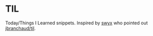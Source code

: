 # TIL
Today/Things I Learned snippets. Inspired by [swyx](https://github.com/sw-yx) who pointed out [jbranchaud/til](https://github.com/jbranchaud/til).
